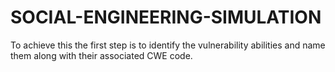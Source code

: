 # SOCIAL-ENGINEERING-SIMULATION
To achieve this the first step is to identify the vulnerability abilities and name them along with their associated CWE code.
